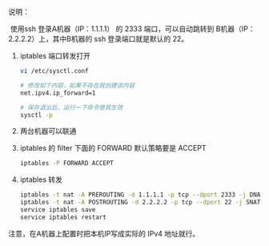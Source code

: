 说明：

​	使用ssh 登录A机器（IP：1.1.1.1） 的 2333 端口，可以自动跳转到 B机器（IP：2.2.2.2）上，其中B机器的 ssh 登录端口就是默认的 22。

1. iptables 端口转发打开

   ```sh
   vi /etc/sysctl.conf
   
   # 修改如下内容，如果不存在就创建该内容
   net.ipv4.ip_forward=1
   
   # 保存退出后，运行一下命令使其生效
   sysctl -p
   ```

2. 两台机器可以联通

3. iptables 的 filter 下面的 FORWARD 默认策略要是 ACCEPT

   ```sh
   iptables -P FORWARD ACCEPT
   ```

4. iptables 转发

   ```sh
   iptables -t nat -A PREROUTING -d 1.1.1.1 -p tcp --dport 2333 -j DNAT --to-destination 2.2.2.2:22
   iptables -t nat -A POSTROUTING -d 2.2.2.2 -p tcp --dport 22 -j SNAT --to 1.1.1.1
   service iptables save
   service iptables restart
   ```

注意，在A机器上配置时把本机IP写成实际的 IPv4 地址就行。